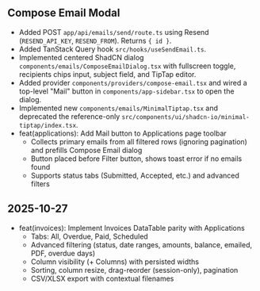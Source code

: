## Compose Email Modal

- Added POST `app/api/emails/send/route.ts` using Resend (`RESEND_API_KEY`, `RESEND_FROM`). Returns `{ id }`.
- Added TanStack Query hook `src/hooks/useSendEmail.ts`.
- Implemented centered ShadCN dialog `components/emails/ComposeEmailDialog.tsx` with fullscreen toggle, recipients chips input, subject field, and TipTap editor.
- Added provider `components/providers/compose-email.tsx` and wired a top-level "Mail" button in `components/app-sidebar.tsx` to open the dialog.
- Implemented new `components/emails/MinimalTiptap.tsx` and deprecated the reference-only `src/components/ui/shadcn-io/minimal-tiptap/index.tsx`.
- feat(applications): Add Mail button to Applications page toolbar
  - Collects primary emails from all filtered rows (ignoring pagination) and prefills Compose Email dialog
  - Button placed before Filter button, shows toast error if no emails found
  - Supports status tabs (Submitted, Accepted, etc.) and advanced filters
## 2025-10-27

- feat(invoices): Implement Invoices DataTable parity with Applications
  - Tabs: All, Overdue, Paid, Scheduled
  - Advanced filtering (status, date ranges, amounts, balance, emailed, PDF, overdue days)
  - Column visibility (+ Columns) with persisted widths
  - Sorting, column resize, drag-reorder (session-only), pagination
  - CSV/XLSX export with contextual filenames


